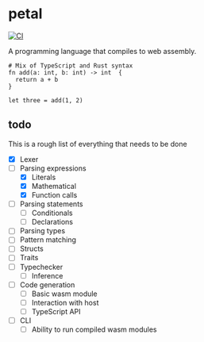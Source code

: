 # petal

[![CI](https://github.com/coffee-cup/petal/actions/workflows/ci.yml/badge.svg)](https://github.com/coffee-cup/petal/actions/workflows/ci.yml)

A programming language that compiles to web assembly.

```
# Mix of TypeScript and Rust syntax
fn add(a: int, b: int) -> int  {
  return a + b
}

let three = add(1, 2)
```

## todo

This is a rough list of everything that needs to be done

- [x] Lexer
- [ ] Parsing expressions
  - [x] Literals
  - [x] Mathematical
  - [x] Function calls
- [ ] Parsing statements
  - [ ] Conditionals
  - [ ] Declarations
- [ ] Parsing types
- [ ] Pattern matching
- [ ] Structs
- [ ] Traits
- [ ] Typechecker
  - [ ] Inference
- [ ] Code generation
  - [ ] Basic wasm module
  - [ ] Interaction with host
  - [ ] TypeScript API
- [ ] CLI
  - [ ] Ability to run compiled wasm modules
